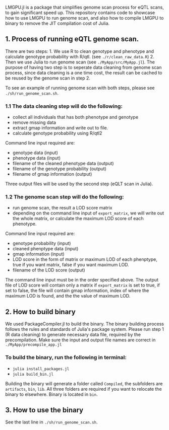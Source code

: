 LMGPU.jl is a package that simplifies genome scan process for eQTL scans, to gain significant speed up. This repository contains code to showcase how to use LMGPU to run genome scan, and also how to compile LMGPU to binary to remove the JIT compilation cost of Julia. 

## 1. Process of running eQTL genome scan. 
There are two steps: 1. We use R to clean genotype and phenotype and calculate genotype probability with R/qtl. (see `./r/clean_raw_data.R`) 2. Then we use Julia to run genome scan (see `./MyApp/src/MyApp.jl`). The purpose of having two step is to seperate data cleaning from genome scan process, since data cleaning is a one time cost, the result can be cached to be reused by the genome scan in step 2. 

To see an example of running genome scan with both steps, please see `./sh/run_genome_scan.sh`. 

### 1.1 The data cleaning step will do the following: 
- collect all individuals that has both phenotype and genotype
- remove missing data 
- extract gmap information and write out to file. 
- calculate genotype probability using R/qtl2

Command line input required are:
- genotype data (input)
- phenotype data (input)
- filename of the cleaned phenotype data (output)
- filename of the genotype probability (output)
- filename of gmap information (output)

Three output files will be used by the second step (eQLT scan in Julia). 

### 1.2 The genome scan step will do the following: 
- run genome scan, the result a LOD score matrix
- depending on the command line input of `export_matrix`, we will write out the whole matrix, or calculate the maximum LOD score of each phenotype. 

Command line input required are:
- genotype probability (input)
- cleaned phenptype data (input)
- gmap information (input)
- LOD score in the form of matrix or maximum LOD of each phenptype, true if you want matrix, false if you want maximum LOD. 
- filename of the LOD score (output)

The command line input must be in the order specified above. The output file of LOD score will contain only a matrix if `export_matrix` is set to true, if set to false, the file will contain gmap information, index of where the maximum LOD is found, and the the value of maximum LOD. 

## 2. How to build binary 
We used PackageCompiler.jl to build the binary. The binary building process follows the rules and standards of Julia's package system. 
Please run step 1 (R data cleaning) to generate necessary data file, required by the precompilation. Make sure the input and output file names are correct in `./MyApp/precompile_app.jl` 
### To build the binary, run the following in terminal:
- `julia install_packages.jl` 
- `julia build_bin.jl`

Building the binary will generate a folder called `Compiled`, the subfolders are `artifacts`, `bin`, `lib`. All three folders are required if you want to relocate the binary to elsewhere. Binary is located in `bin`. 

## 3. How to use the binary 
See the last line in `./sh/run_genome_scan.sh`. 
